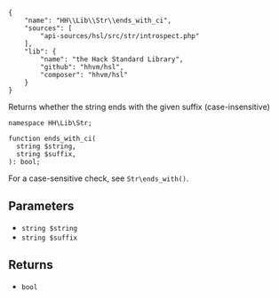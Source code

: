 ``` yamlmeta
{
    "name": "HH\\Lib\\Str\\ends_with_ci",
    "sources": [
        "api-sources/hsl/src/str/introspect.php"
    ],
    "lib": {
        "name": "the Hack Standard Library",
        "github": "hhvm/hsl",
        "composer": "hhvm/hsl"
    }
}
```




Returns whether the string ends with the given suffix (case-insensitive)




``` Hack
namespace HH\Lib\Str;

function ends_with_ci(
  string $string,
  string $suffix,
): bool;
```




For a case-sensitive check, see ` Str\ends_with() `.




## Parameters




+ ` string $string `
+ ` string $suffix `




## Returns




* ` bool `
<!-- HHAPIDOC -->
